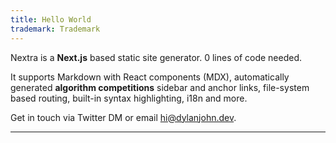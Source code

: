 ```yaml
---
title: Hello World
trademark: Trademark
---
```


Nextra is a **Next.js** based static site generator. 0 lines of code needed.

It supports Markdown with React components (MDX), automatically generated  **algorithm competitions** sidebar and anchor links, file-system based routing, built-in syntax highlighting, i18n and more.

Get in touch via Twitter DM or email hi@dylanjohn.dev.

***

